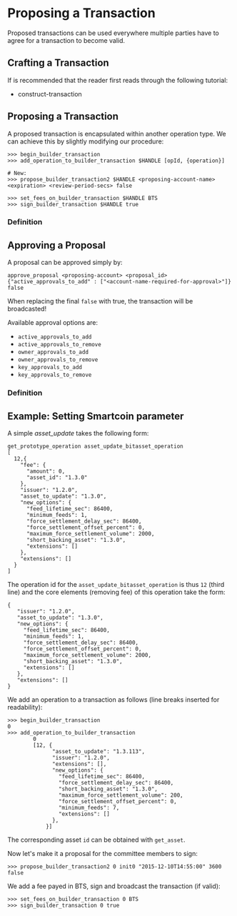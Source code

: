 Proposing a Transaction
=======================

Proposed transactions can be used everywhere multiple parties have to
agree for a transaction to become valid.

Crafting a Transaction
----------------------

If is recommended that the reader first reads through the following
tutorial:

-   construct-transaction

Proposing a Transaction
-----------------------

A proposed transaction is encapsulated within another operation type. We
can achieve this by slightly modifying our procedure:

    >>> begin_builder_transaction
    >>> add_operation_to_builder_transaction $HANDLE [opId, {operation}]

    # New:
    >>> propose_builder_transaction2 $HANDLE <proposing-account-name> <expiration> <review-period-secs> false

    >>> set_fees_on_builder_transaction $HANDLE BTS
    >>> sign_builder_transaction $HANDLE true

### Definition

Approving a Proposal
--------------------

A proposal can be approved simply by:

    approve_proposal <proposing-account> <proposal_id> {"active_approvals_to_add" : ["<account-name-required-for-approval>"]} false

When replacing the final `false` with true, the transaction will be
broadcasted!

Available approval options are:

-   `active_approvals_to_add`
-   `active_approvals_to_remove`
-   `owner_approvals_to_add`
-   `owner_approvals_to_remove`
-   `key_approvals_to_add`
-   `key_approvals_to_remove`

### Definition

Example: Setting Smartcoin parameter
------------------------------------

A simple *asset\_update* takes the following form:

    get_prototype_operation asset_update_bitasset_operation
    [
      12,{
        "fee": {
          "amount": 0,
          "asset_id": "1.3.0"
        },
        "issuer": "1.2.0",
        "asset_to_update": "1.3.0",
        "new_options": {
          "feed_lifetime_sec": 86400,
          "minimum_feeds": 1,
          "force_settlement_delay_sec": 86400,
          "force_settlement_offset_percent": 0,
          "maximum_force_settlement_volume": 2000,
          "short_backing_asset": "1.3.0",
          "extensions": []
        },
        "extensions": []
      }
    ]

The operation id for the `asset_update_bitasset_operation` is thus `12`
(third line) and the core elements (removing fee) of this operation take
the form:

``` {.sourceCode .js}
{
   "issuer": "1.2.0",
   "asset_to_update": "1.3.0",
   "new_options": {
     "feed_lifetime_sec": 86400,
     "minimum_feeds": 1,
     "force_settlement_delay_sec": 86400,
     "force_settlement_offset_percent": 0,
     "maximum_force_settlement_volume": 2000,
     "short_backing_asset": "1.3.0",
     "extensions": []
   },
   "extensions": []
}
```

We add an operation to a transaction as follows (line breaks inserted
for readability):

    >>> begin_builder_transaction
    0
    >>> add_operation_to_builder_transaction
            0
            [12, {
                  "asset_to_update": "1.3.113",
                  "issuer": "1.2.0",
                  "extensions": [],
                  "new_options": {
                    "feed_lifetime_sec": 86400,
                    "force_settlement_delay_sec": 86400,
                    "short_backing_asset": "1.3.0",
                    "maximum_force_settlement_volume": 200,
                    "force_settlement_offset_percent": 0,
                    "minimum_feeds": 7,
                    "extensions": []
                  },
                }]

The corresponding asset `id` can be obtained with `get_asset`.

Now let's make it a proposal for the committee members to sign:

    >>> propose_builder_transaction2 0 init0 "2015-12-10T14:55:00" 3600 false

We add a fee payed in BTS, sign and broadcast the transaction (if
valid):

    >>> set_fees_on_builder_transaction 0 BTS
    >>> sign_builder_transaction 0 true
